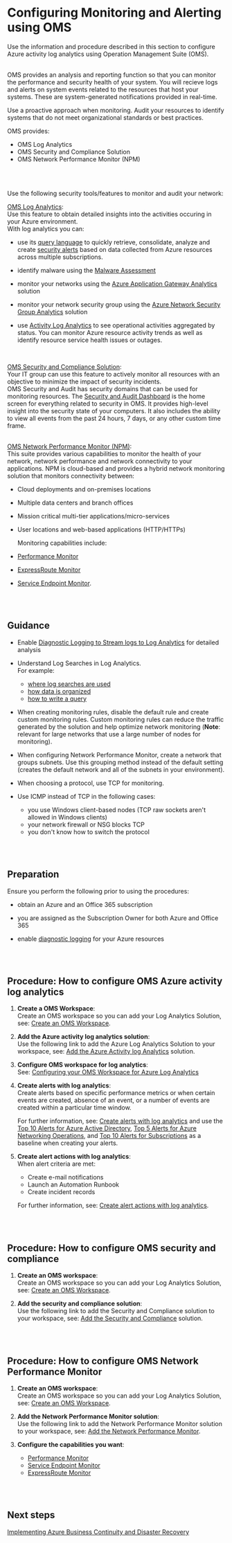 # Configuring Monitoring and Alerting using OMS
Use the information and procedure described in this section to configure Azure activity log analytics using Operation Management Suite (OMS).
<br />
<br />

OMS provides an analysis and reporting function so that you can monitor the performance and security health of your system. You will recieve logs and alerts on system events related to the resources that host your systems. These are system-generated notifications provided in real-time. 

Use a proactive approach when monitoring. Audit your resources to identify systems that do not meet organizational standards or best practices.

OMS provides:
- OMS Log Analytics
- OMS Security and Compliance Solution
- OMS Network Performance Monitor (NPM)
<br />
<br />

Use the following security tools/features to monitor and audit your network: 

 [OMS Log Analytics](https://docs.microsoft.com/en-us/azure/log-analytics/log-analytics-overview?toc=%2fazure%2foperations-management-suite%2ftoc.json):  
 Use this feature to obtain detailed insights into the activities occuring in your Azure environment.   
 With log analytics you can:  
- use its [query language](https://docs.loganalytics.io/index) to quickly retrieve, consolidate, analyze and create [security alerts](https://docs.microsoft.com/en-us/azure/security-center/security-center-managing-and-responding-alerts) based on data collected from Azure resources across multiple subscriptions.  
     
- identify malware using the [Malware Assessment](https://docs.microsoft.com/en-us/azure/log-analytics/log-analytics-malware?toc=%2fazure%2foperations-management-suite%2ftoc.json) 
- monitor your networks using the [Azure Application Gateway Analytics](https://docs.microsoft.com/en-us/azure/log-analytics/log-analytics-azure-networking-analytics?toc=%2fazure%2foperations-management-suite%2ftoc.json#azure-application-gateway-analytics-solution-in-log-analytics) solution 
- monitor your network security group using the [Azure Network Security Group Analytics](https://docs.microsoft.com/en-us/azure/log-analytics/log-analytics-azure-networking-analytics?toc=%2fazure%2foperations-management-suite%2ftoc.json#azure-network-security-group-analytics-solution-in-log-analytics) solution
- use [Activity Log Analytics](https://docs.microsoft.com/en-us/azure/log-analytics/log-analytics-activity) to see operational activities aggregated by status. You can monitor Azure resource activity trends as well as identify resource service health issues or outages.
<br />

[OMS Security and Compliance Solution](https://docs.microsoft.com/en-us/azure/operations-management-suite/oms-security-getting-started#oms-security-and-audit-dashboard):  
  Your IT group can use this feature to actively monitor all resources with an objective to minimize the impact of security incidents.  
  OMS Security and Audit has security domains that can be used for monitoring resources. The [Security and Audit Dashboard](https://docs.microsoft.com/en-us/azure/operations-management-suite/oms-security-getting-started#oms-security-and-audit-dashboard) is the home screen for everything related to security in OMS. It provides high-level insight into the security state of your computers. It also includes the ability to view all events from the past 24 hours, 7 days, or any other custom time frame.
<br />
<br />

[OMS Network Performance Monitor (NPM)](https://docs.microsoft.com/en-us/azure/log-analytics/log-analytics-network-performance-monitor):  
  This suite provides various capabilities to monitor the health of your network, network performance and network connectivity to your applications. NPM is cloud-based and provides a hybrid network monitoring solution that monitors connectivity between:   
- Cloud deployments and on-premises locations  
- Multiple data centers and branch offices  
- Mission critical multi-tier applications/micro-services  
- User locations and web-based applications (HTTP/HTTPs)   

   Monitoring capabilities include:  
- [Performance Monitor](https://docs.microsoft.com/en-us/azure/log-analytics/log-analytics-network-performance-monitor-performance-monitor)  
- [ExpressRoute Monitor](https://docs.microsoft.com/en-us/azure/log-analytics/log-analytics-network-performance-monitor-expressroute)   
- [Service Endpoint Monitor](https://docs.microsoft.com/en-us/azure/log-analytics/log-analytics-network-performance-monitor-service-endpoint). 
<br />
<br />

## Guidance

- Enable [Diagnostic Logging to Stream logs to Log Analytics](https://docs.microsoft.com/en-us/azure/monitoring-and-diagnostics/monitor-stream-diagnostic-logs-log-analytics) for detailed analysis  

 - Understand Log Searches in Log Analytics.  
 For example:  
   - [where log searches are used](https://docs.microsoft.com/en-us/azure/log-analytics/log-analytics-log-search#where-log-searches-are-used)
   - [how data is organized](https://docs.microsoft.com/en-us/azure/log-analytics/log-analytics-log-search#how-log-analytics-data-is-organized)
   - [how to write a query](https://docs.microsoft.com/en-us/azure/log-analytics/log-analytics-log-search#writing-a-query)
   
- When creating monitoring rules, disable the default rule and create custom monitoring rules. Custom monitoring rules can reduce the traffic generated by the solution and help optimize network monitoring (**Note**: relevant for large networks that use a large number of nodes for monitoring). 

- When configuring Network Performance Monitor, create a network that groups subnets. Use this grouping method instead of the default setting (creates the default network and all of the subnets in your environment). 
- When choosing a protocol, use TCP for monitoring.  
-  Use ICMP instead of TCP in the following cases:  
    - you use Windows client-based nodes (TCP raw sockets aren't allowed in Windows clients) 
    - your network firewall or NSG blocks TCP 
    - you don't know how to switch the protocol 
<br />
<br />

## Preparation 
Ensure you perform the following prior to using the procedures:   
  - obtain an Azure and an Office 365 subscription 
  
  - you are assigned as the Subscription Owner for both Azure and Office 365 
  - enable [diagnostic logging](https://docs.microsoft.com/en-us/azure/cdn/cdn-azure-diagnostic-logs#enable-logging-with-azure-portal) for your Azure resources
<br />
<br />

## Procedure:  How to configure OMS Azure activity log analytics

1. **Create a OMS Workspace**:  
  Create an OMS workspace so you can add your Log Analytics Solution, see: [Create an OMS Workspace](https://docs.microsoft.com/en-us/azure/log-analytics/log-analytics-quick-create-workspace).  

 2. **Add the Azure activity log analytics solution**:  
  Use the following link to add the Azure Log Analytics Solution to your workspace, see: [Add the Azure Activity log Analytics](https://docs.microsoft.com/en-us/azure/log-analytics/log-analytics-activity#configuration) solution.

3. **Configure OMS workspace for log analytics**:  
  See: [Configuring your OMS Workspace for Azure Log Analytics](/nmcgregor/Azure-Security/blob/master/4.3.1-Configuring-OMS-Workspace-for-Azure-Log-Analytics.md)  

4. **Create alerts with log analytics**:   
  Create alerts based on specific performance metrics or when certain events are created, absence of an event, or a number of events are created within a particular time window.   
  
   For further information, see: [Create alerts with log analytics](https://docs.microsoft.com/en-us/azure/log-analytics/log-analytics-tutorial-response#create-alerts) and use the [Top 10 Alerts for Azure Active Directory](4.3.2-Top-10-Alerts-For-Azure-Active-Directory.md), [Top 5 Alerts for Azure Networking Operations](4.3.3-Top-5-Alerts-for-Azure-Networking-Operations.md), and [Top 10 Alerts for Subscriptions](4.3.4-Top-10-Alerts-For-Subscriptions.md) as a baseline when creating your alerts.

5. **Create alert actions with log analytics**:   
  When alert criteria are met:  
   - Create e-mail notifications
   - Launch an Automation Runbook  
   - Create incident records  
  
   For further information, see: [Create alert actions with log analytics](https://docs.microsoft.com/en-us/azure/log-analytics/log-analytics-tutorial-response#alert-actions). 
<br />
<br />


## Procedure:  How to configure OMS security and compliance

1. **Create an OMS workspace**:   
  Create an OMS workspace so you can add your Log Analytics Solution, see: [Create an OMS Workspace](https://docs.microsoft.com/en-us/azure/log-analytics/log-analytics-quick-create-workspace).  
   
2. **Add the security and compliance solution**:  
   Use the following link to add the Security and Compliance solution to your workspace, see: [Add the Security and Compliance](https://docs.microsoft.com/en-us/azure/operations-management-suite/oms-security-getting-started?toc=%2fazure%2flog-analytics%2ftoc.json#oms-security-and-audit-dashboard) solution.
<br />
<br />

## Procedure:  How to configure OMS Network Performance Monitor
1. **Create an OMS workspace**:  
   Create an OMS workspace so you can add your Log Analytics Solution, see: [Create an OMS Workspace](https://docs.microsoft.com/en-us/azure/log-analytics/log-analytics-quick-create-workspace).  
   
2. **Add the Network Performance Monitor solution**:  
  Use the following link to add the Network Performance Monitor solution to your workspace, see: [Add the Network Performance Monitor](https://docs.microsoft.com/en-us/azure/log-analytics/log-analytics-network-performance-monitor#configure-the-solution).
   
3. **Configure the capabilities you want**:
   - [Performance Monitor](https://docs.microsoft.com/en-us/azure/log-analytics/log-analytics-network-performance-monitor-performance-monitor#configuration)
   - [Service Endpoint Monitor](https://docs.microsoft.com/en-us/azure/log-analytics/log-analytics-network-performance-monitor-performance-monitor#configuration)
   - [ExpressRoute Monitor](https://docs.microsoft.com/en-us/azure/log-analytics/log-analytics-network-performance-monitor-expressroute#configuration)
<br />
<br />   

## Next steps
[Implementing Azure Business Continuity and Disaster Recovery](4.4-Implementing-Azure-Business-Continuity-and-Disaster-Recovery.md)
